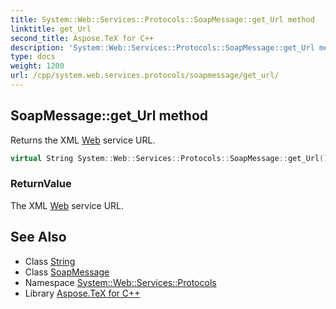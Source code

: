 ```yaml
---
title: System::Web::Services::Protocols::SoapMessage::get_Url method
linktitle: get_Url
second_title: Aspose.TeX for C++
description: 'System::Web::Services::Protocols::SoapMessage::get_Url method. Returns the XML Web service URL in C++.'
type: docs
weight: 1200
url: /cpp/system.web.services.protocols/soapmessage/get_url/
---
```

## SoapMessage::get_Url method


Returns the XML [Web](../../../system.web/) service URL.

```cpp
virtual String System::Web::Services::Protocols::SoapMessage::get_Url()=0
```


### ReturnValue

The XML [Web](../../../system.web/) service URL.

## See Also

* Class [String](../../../system/string/)
* Class [SoapMessage](../)
* Namespace [System::Web::Services::Protocols](../../)
* Library [Aspose.TeX for C++](../../../)
